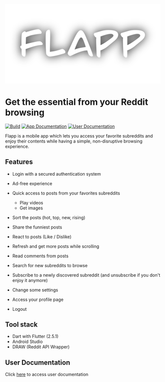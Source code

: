 [![FLAPP](assets/title.png)](assets/title.png)

# Get the essential from your Reddit browsing

[![Build](https://github.com/GitBluub/Flapp/actions/workflows/build.yml/badge.svg)](https://github.com/GitBluub/Flapp/actions/workflows/build.yml)
[![App Documentation](https://img.shields.io/badge/Documentation-Dartdoc-blue)](https://gitbluub.github.io/Flapp/)
[![User Documentation](https://img.shields.io/badge/User-Documentation-green)](https://github.com/GitBluub/Flapp/blob/master/user_documentation.md)

Flapp is a mobile app which lets you access your favorite subreddits and enjoy their contents while having a simple, non-disruptive browsing experience.

## Features

- Login with a secured authentication system
- Ad-free experience

- Quick access to posts from your favorites subreddits
  - Play videos
  - Get images
- Sort the posts (hot, top, new, rising)
- Share the funniest posts
- React to posts (Like / Dislike)
- Refresh and get more posts while scrolling
- Read comments from posts

- Search for new subreddits to browse
- Subscribe to a newly discovered subreddit (and unsubscribe if you don't enjoy it anymore)

- Change some settings

- Access your profile page
- Logout

## Tool stack

- Dart with Flutter (2.5.1)
- Android Studio
- DRAW (Reddit API Wrapper)

## User Documentation

Click [here](https://github.com/GitBluub/Flapp/blob/dev/flapp.pdf) to access user documentation
